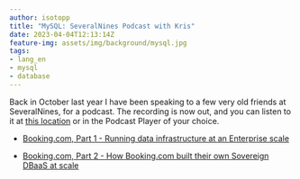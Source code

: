 ```yaml
---
author: isotopp
title: "MySQL: SeveralNines Podcast with Kris"
date: 2023-04-04T12:13:14Z
feature-img: assets/img/background/mysql.jpg
tags:
- lang_en
- mysql
- database
---
```


Back in October last year I have been speaking to a few very old friends at SeveralNines, for a podcast.
The recording is now out, and you can listen to it at [this location](https://www.buzzsprout.com/2094584) or in the Podcast Player of your choice.

- [Booking.com, Part 1 - Running data infrastructure at an Enterprise scale](https://www.buzzsprout.com/2094584/12080570-booking-com-pt-1-running-data-infrastructure-at-an-enterprise-scale)

- [Booking.com, Part 2 - How Booking.com built their own Sovereign DBaaS at scale](https://www.buzzsprout.com/2094584/12155962-booking-com-pt-2-how-booking-com-built-their-own-sovereign-dbaas-at-scale)
